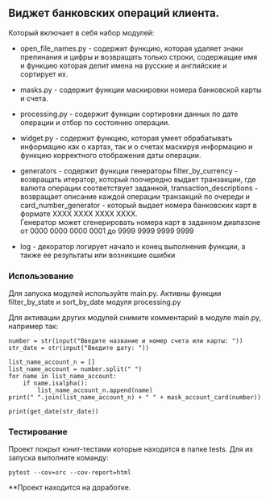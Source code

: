## Виджет банковских операций клиента.

Который включает в себя набор модулей:
* open_file_names.py - содержит функцию, которая удаляет знаки препинания и цифры и возвращать только строки, содержащие имя и функцию которая делит имена на русские и английские и сортирует их.


* masks.py - содержит функции маскировки номера банковской карты и счета.


* processing.py - содержит функции сортировки данных по дате операции и отбор по состоянию операции.


* widget.py - содержит функцию, которая умеет обрабатывать информацию как о картах, так и о счетах маскируя информацию и функцию корректного отображения даты операции.


* generators - содержит функции генераторы 
filter_by_currency - возвращать итератор, который поочередно выдает транзакции, где валюта операции соответствует заданной, 
transaction_descriptions - возвращает описание каждой операции транзакций по очереди и 
card_number_generator - который выдает номера банковских карт в формате XXXX XXXX XXXX XXXX.  
Генератор может сгенерировать номера карт в заданном диапазоне от 0000 0000 0000 0001 до 9999 9999 9999 9999

* log - декоратор логирует начало и конец выполнения функции, а также ее результаты или возникшие ошибки
### Использование

Для запуска модулей используйте main.py.
Активны функции filter_by_state и sort_by_date модуля processing.py

Для активации других модулей снимите комментарий в модуле main.py,
например так:
```
number = str(input("Введите название и номер счета или карты: "))
str_date = str(input("Введите дату: "))

list_name_account_n = []
list_name_account = number.split(" ")
for name in list_name_account:
    if name.isalpha():
        list_name_account_n.append(name)
print(" ".join(list_name_account_n) + " " + mask_account_card(number))

print(get_date(str_date))
```

### Тестирование

Проект покрыт юнит-тестами которые находятся в папке tests. Для их запуска выполните команду:
```
pytest --cov=src --cov-report=html
```

**Проект находится на доработке.
